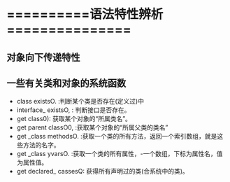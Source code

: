 # ==========语法特性辨析===============
## 对象向下传递特性


## 一些有关类和对象的系统函数
* class existsO. :判断某个类是否存在(定义过)中
* interface_ existsO, : 判断接口是否存在。
* get class0): 获取某个对象的“所属类名”。
* get parent classO0, :获取某个对象的“所属父类的类名”
* get _class methodsO. :获取一个类的所有方法，返回一个索引数组，就是这些方法的名字。
* get _class yvarsO. :获取一个类的所有属性，-一个数组，下标为属性名，值为属性值。
* get declared_ cassesQ: 获得所有声明过的类(合系统中的类)。
